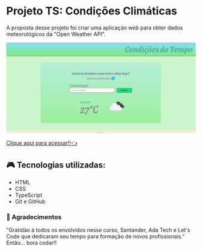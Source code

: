 # Projeto TS: Condições Climáticas

A proposta desse projeto foi criar uma aplicação web para obter dados meteorológicos da "Open Weather API".

![preview](./assets/preview.png)

[Clique aqui para acessar!!👈](https://tiemi9.github.io/Projeto_CondicoesDoTempo/)

## 🎮 Tecnologias utilizadas:

  - HTML
  - CSS
  - TypeScript
  - Git e GitHub


### 💌 Agradecimentos

"Gratidão à todos os envolvidos nesse curso, Santander, Ada Tech e Let's Code que dedicaram seu tempo para formação de novos profissionais."
Então... bora codar!! 
